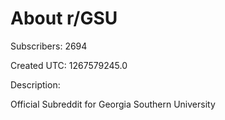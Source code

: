 # About r/GSU

Subscribers: 2694

Created UTC: 1267579245.0

Description:

Official Subreddit for Georgia Southern University

